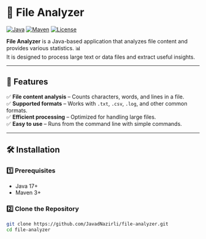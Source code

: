 # 📂 File Analyzer

[![Java](https://img.shields.io/badge/Java-17-blue)](https://www.java.com/)
[![Maven](https://img.shields.io/badge/Maven-Build%20Tool-orange)](https://maven.apache.org/)
[![License](https://img.shields.io/github/license/JavadNazirli/file-analyzer)](LICENSE)

**File Analyzer** is a Java-based application that analyzes file content and provides various statistics. 📊  
It is designed to process large text or data files and extract useful insights.

---

## 🚀 Features

✅ **File content analysis** – Counts characters, words, and lines in a file.  
✅ **Supported formats** – Works with `.txt`, `.csv`, `.log`, and other common formats.  
✅ **Efficient processing** – Optimized for handling large files.  
✅ **Easy to use** – Runs from the command line with simple commands.  

---

## 🛠️ Installation

### 1️⃣ **Prerequisites**
- Java 17+
- Maven 3+

### 2️⃣ **Clone the Repository**
```bash
git clone https://github.com/JavadNazirli/file-analyzer.git
cd file-analyzer
